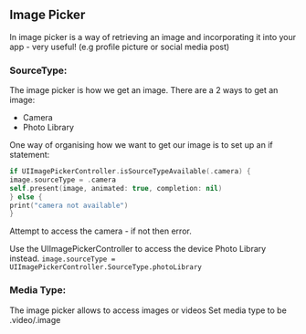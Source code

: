 ## Image Picker

In image picker is a way of retrieving an image and incorporating it into your app - very useful! (e.g profile picture or social media post)

### SourceType: 
The image picker is how we get an image. There are a 2 ways to get an image:
+ Camera
+ Photo Library

One way of organising how we want to get our image is to set up an if statement: 

```swift
if UIImagePickerController.isSourceTypeAvailable(.camera) {
image.sourceType = .camera
self.present(image, animated: true, completion: nil)
} else {
print("camera not available")
}
```
Attempt to access the camera - if not then error.  

Use the UIImagePickerController to access the device Photo Library instead. 
```image.sourceType = UIImagePickerController.SourceType.photoLibrary ```

### Media Type: 
The image picker allows to access images or videos 
Set media type to be .video/.image 
